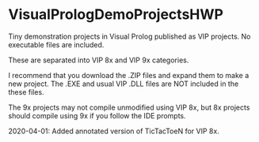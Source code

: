# VisualPrologDemoProjectsHWP
 Tiny demonstration projects in Visual Prolog published as VIP projects.  No executable files are included.

 These are separated into VIP 8x and VIP 9x categories.
 
 I recommend that you download the .ZIP files and expand them to make a new project.
 The .EXE and usual VIP .DLL files are NOT included in the these files.
 
 The 9x projects may not compile unmodified using VIP 8x, but 8x projects should compile using 9x if you follow the IDE prompts.
 
 2020-04-01: Added annotated version of TicTacToeN for VIP 8x.
 
